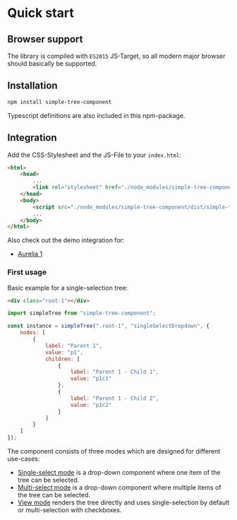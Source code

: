 
# Quick start

## Browser support

The library is compiled with `ES2015` JS-Target, so all modern major browser should basically be supported.


## Installation

```sh
npm install simple-tree-component
```

Typescript definitions are also included in this npm-package.


## Integration

Add the CSS-Stylesheet and the JS-File to your `index.html`:

```html
<html>
    <head>
        ...
        <link rel="stylesheet" href="./node_modules/simple-tree-component/dist/simple-tree-component.css">
    </head>
    <body>
        <script src="./node_modules/simple-tree-component/dist/simple-tree-component.js"></script>
        ...
    </body>
</html>
```

Also check out the demo integration for:

* [Aurelia 1](https://github.com/ckotzbauer/simple-tree-component/tree/master/demo)


### First usage

Basic example for a single-selection tree:

```html
<div class="root-1"></div>
```

```js
import simpleTree from "simple-tree-component";

const instance = simpleTree(".root-1", "singleSelectDropdown", {
    nodes: [
        {
            label: "Parent 1",
            value: "p1",
            children: [
                {
                    label: "Parent 1 - Child 1",
                    value: "p1c1"
                },
                {
                    label: "Parent 1 - Child 2",
                    value: "p1c2"
                }
            ]
        }
    ]
});
```

The component consists of three modes which are designed for different use-cases:

* [Single-select mode](single-select-mode.md) is a drop-down component where one item of the tree can be selected.
* [Multi-select mode](multi-select-mode.md) is a drop-down component where multiple items of the tree can be selected.
* [View mode](view-mode.md) renders the tree directly and uses single-selection by default or multi-selection with checkboxes.
